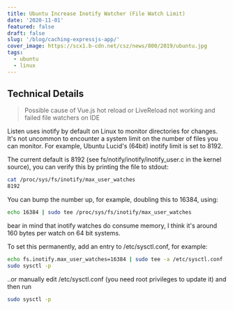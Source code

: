 ```yaml
---
title: Ubuntu Increase Inotify Watcher (File Watch Limit)
date: '2020-11-01'
featured: false
draft: false
slug: '/blog/caching-expressjs-app/'
cover_image: https://scx1.b-cdn.net/csz/news/800/2019/ubuntu.jpg
tags:
  - ubuntu
  - linux
---
```


## Technical Details

> Possible cause of Vue.js hot reload or LiveReload not working and failed file watchers on IDE

Listen uses inotify by default on Linux to monitor directories for changes. It's not uncommon to encounter a system limit on the number of files you can monitor. For example, Ubuntu Lucid's (64bit) inotify limit is set to 8192.

The current default is 8192 (see fs/notify/inotify/inotify_user.c in the kernel source), you can verify this by printing the file to stdout:

```sh
cat /proc/sys/fs/inotify/max_user_watches
8192
```

You can bump the number up, for example, doubling this to 16384, using:

```sh
echo 16384 | sudo tee /proc/sys/fs/inotify/max_user_watches
```

bear in mind that inotify watches do consume memory, I think it's around 160 bytes per watch on 64 bit systems.

To set this permanently, add an entry to /etc/sysctl.conf, for example:

```sh
echo fs.inotify.max_user_watches=16384 | sudo tee -a /etc/sysctl.conf
sudo sysctl -p
```

..or manually edit /etc/sysctl.conf (you need root privileges to update it) and then run

```sh
sudo sysctl -p
```
